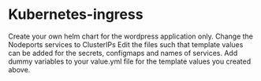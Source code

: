 # Kubernetes-ingress
Create your own helm chart for the wordpress application only. Change the Nodeports services to ClusterIPs  Edit the files such that template values can be added for the secrets, configmaps and names of services.  Add dummy variables to your value.yml file for the template values you created above.
